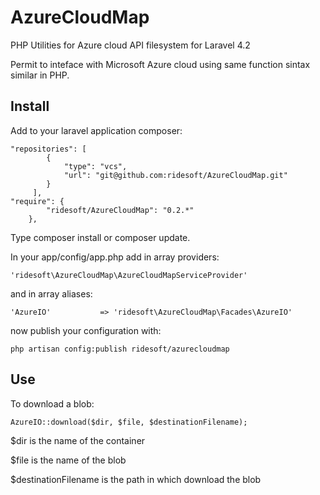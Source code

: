 # AzureCloudMap
PHP Utilities for Azure cloud API filesystem for Laravel 4.2

Permit to inteface with Microsoft Azure cloud using same function sintax similar in PHP.

## Install

Add to your laravel application composer:
```
"repositories": [
        {
            "type": "vcs",
            "url": "git@github.com:ridesoft/AzureCloudMap.git" 
        }
     ],
"require": {
        "ridesoft/AzureCloudMap": "0.2.*"
    },
```
Type composer install or composer update.

In your app/config/app.php add in array providers:
```
'ridesoft\AzureCloudMap\AzureCloudMapServiceProvider'
```
and in array aliases:
```
'AzureIO'           => 'ridesoft\AzureCloudMap\Facades\AzureIO'
```

now publish your configuration with:
```
php artisan config:publish ridesoft/azurecloudmap
```

## Use
To download a blob:
```
AzureIO::download($dir, $file, $destinationFilename);
```
$dir is the name of the container

$file is the name of the blob

$destinationFilename is the path in which download the blob








